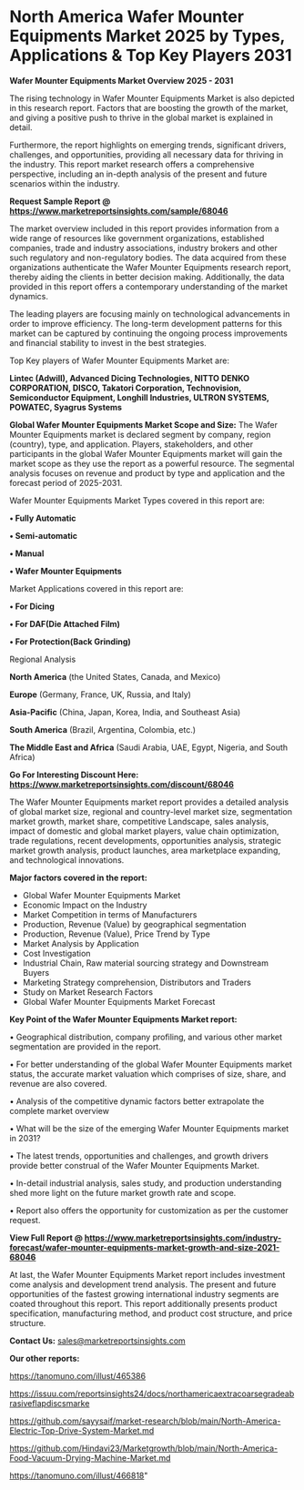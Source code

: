  # North America Wafer Mounter Equipments Market 2025 by Types, Applications & Top Key Players 2031

<Strong> Wafer Mounter Equipments Market Overview 2025 - 2031</strong>

The rising technology in Wafer Mounter Equipments Market is also depicted in this research report. Factors that are boosting the growth of the market, and giving a positive push to thrive in the global market is explained in detail.

Furthermore, the report highlights on emerging trends, significant drivers, challenges, and opportunities, providing all necessary data for thriving in the industry. This report market research offers a comprehensive perspective, including an in-depth analysis of the present and future scenarios within the industry.

<strong>Request Sample Report @ <a href=https://www.marketreportsinsights.com/sample/68046>https://www.marketreportsinsights.com/sample/68046</a></strong>

The market overview included in this report provides information from a wide range of resources like government organizations, established companies, trade and industry associations, industry brokers and other such regulatory and non-regulatory bodies. The data acquired from these organizations authenticate the Wafer Mounter Equipments research report, thereby aiding the clients in better decision making. Additionally, the data provided in this report offers a contemporary understanding of the market dynamics.

The leading players are focusing mainly on technological advancements in order to improve efficiency. The long-term development patterns for this market can be captured by continuing the ongoing process improvements and financial stability to invest in the best strategies.

Top Key players of Wafer Mounter Equipments Market are:

<strong>Lintec (Adwill), Advanced Dicing Technologies, NITTO DENKO CORPORATION, DISCO, Takatori Corporation, Technovision, Semiconductor Equipment, Longhill Industries, ULTRON SYSTEMS, POWATEC, Syagrus Systems</strong>

<strong><b>Global Wafer Mounter Equipments Market Scope and Size:</b></strong>
The Wafer Mounter Equipments market is declared segment by company, region (country), type, and application. Players, stakeholders, and other participants in the global Wafer Mounter Equipments market will gain the market scope as they use the report as a powerful resource. The segmental analysis focuses on revenue and product by type and application and the forecast period of 2025-2031.

Wafer Mounter Equipments Market Types covered in this report are:

<strong>• Fully Automatic

• Semi-automatic

• Manual

• Wafer Mounter Equipments</strong>

Market Applications covered in this report are:

<strong>• For Dicing

• For DAF(Die Attached Film)

• For Protection(Back Grinding)</strong> 

Regional Analysis

<strong>North America</strong> (the United States, Canada, and Mexico)

<strong>Europe</strong> (Germany, France, UK, Russia, and Italy)

<strong>Asia-Pacific</strong> (China, Japan, Korea, India, and Southeast Asia)

<strong>South America</strong> (Brazil, Argentina, Colombia, etc.)

<strong>The Middle East and Africa</strong> (Saudi Arabia, UAE, Egypt, Nigeria, and South Africa)

<strong>Go For Interesting Discount Here: <a href=https://www.marketreportsinsights.com/discount/68046>https://www.marketreportsinsights.com/discount/68046</a></strong>

The Wafer Mounter Equipments market report provides a detailed analysis of global market size, regional and country-level market size, segmentation market growth, market share, competitive Landscape, sales analysis, impact of domestic and global market players, value chain optimization, trade regulations, recent developments, opportunities analysis, strategic market growth analysis, product launches, area marketplace expanding, and technological innovations.

<strong><b>Major factors covered in the report:</b></strong>
<ul>
  <li>Global Wafer Mounter Equipments Market </li>
  <li>Economic Impact on the Industry</li>
  <li>Market Competition in terms of Manufacturers</li>
  <li>Production, Revenue (Value) by geographical segmentation</li>
  <li>Production, Revenue (Value), Price Trend by Type</li>
  <li>Market Analysis by Application</li>
  <li>Cost Investigation</li>
  <li>Industrial Chain, Raw material sourcing strategy and Downstream Buyers</li>
  <li>Marketing Strategy comprehension, Distributors and Traders</li>
  <li>Study on Market Research Factors</li>
  <li>Global Wafer Mounter Equipments Market Forecast</li>
</ul>

<strong><b>Key Point of the Wafer Mounter Equipments Market report:</b></strong>

• Geographical distribution, company profiling, and various other market segmentation are provided in the report.

• For better understanding of the global Wafer Mounter Equipments market status, the accurate market valuation which comprises of size, share, and revenue are also covered.

• Analysis of the competitive dynamic factors better extrapolate the complete market overview

• What will be the size of the emerging Wafer Mounter Equipments market in 2031?

• The latest trends, opportunities and challenges, and growth drivers provide better construal of the Wafer Mounter Equipments Market.

• In-detail industrial analysis, sales study, and production understanding shed more light on the future market growth rate and scope.

• Report also offers the opportunity for customization as per the customer request.

<strong><b>View Full Report @ <a href=https://www.marketreportsinsights.com/industry-forecast/wafer-mounter-equipments-market-growth-and-size-2021-68046>https://www.marketreportsinsights.com/industry-forecast/wafer-mounter-equipments-market-growth-and-size-2021-68046</a></b></strong>


At last, the Wafer Mounter Equipments Market report includes investment come analysis and development trend analysis. The present and future opportunities of the fastest growing international industry segments are coated throughout this report. This report additionally presents product specification, manufacturing method, and product cost structure, and price structure.

<strong>Contact Us:</strong>
sales@marketreportsinsights.com

<strong>Our other reports:</strong>

<a href=https://tanomuno.com/illust/465386>https://tanomuno.com/illust/465386</a>

<a href=https://issuu.com/reportsinsights24/docs/northamericaextracoarsegradeabrasiveflapdiscsmarke>https://issuu.com/reportsinsights24/docs/northamericaextracoarsegradeabrasiveflapdiscsmarke</a>

<a href=https://github.com/sayysaif/market-research/blob/main/North-America-Electric-Top-Drive-System-Market.md>https://github.com/sayysaif/market-research/blob/main/North-America-Electric-Top-Drive-System-Market.md</a>

<a href=https://github.com/Hindavi23/Marketgrowth/blob/main/North-America-Food-Vacuum-Drying-Machine-Market.md>https://github.com/Hindavi23/Marketgrowth/blob/main/North-America-Food-Vacuum-Drying-Machine-Market.md</a>

<a href=https://tanomuno.com/illust/466818>https://tanomuno.com/illust/466818</a>"
